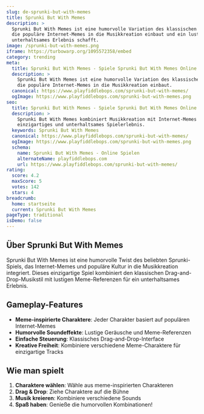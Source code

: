 ```yaml
---
slug: de-sprunki-but-with-memes
title: Sprunki But With Memes
description: >
  Sprunki But With Memes ist eine humorvolle Variation des klassischen Sprunki-Spiels,
  die populäre Internet-Memes in die Musikkreation einbaut und ein lustiges,
  unterhaltsames Erlebnis schafft.
image: /sprunki-but-with-memes.png
iframe: https://turbowarp.org/1095572358/embed
category: trending
meta:
  title: Sprunki But With Memes - Spiele Sprunki But With Memes Online
  description: >
    Sprunki But With Memes ist eine humorvolle Variation des klassischen Sprunki-Spiels,
    die populäre Internet-Memes in die Musikkreation einbaut.
  canonical: https://www.playfiddlebops.com/sprunki-but-with-memes/
  ogImage: https://www.playfiddlebops.com/sprunki-but-with-memes.png
seo:
  title: Sprunki But With Memes - Spiele Sprunki But With Memes Online
  description: >
    Sprunki But With Memes kombiniert Musikkreation mit Internet-Memes für ein
    einzigartiges und unterhaltsames Spielerlebnis.
  keywords: Sprunki But With Memes
  canonical: https://www.playfiddlebops.com/sprunki-but-with-memes/
  ogImage: https://www.playfiddlebops.com/sprunki-but-with-memes.png
  schema:
    name: Sprunki But With Memes - Online Spielen
    alternateName: playfiddlebops.com
    url: https://www.playfiddlebops.com/sprunki-but-with-memes/
rating:
  score: 4.2
  maxScore: 5
  votes: 142
  stars: 4
breadcrumb:
  home: startseite
  current: Sprunki But With Memes
pageType: traditional
isDemo: false
---
```


## Über Sprunki But With Memes

Sprunki But With Memes ist eine humorvolle Twist des beliebten Sprunki-Spiels, das Internet-Memes und populäre Kultur in die Musikkreation integriert. Dieses einzigartige Spiel kombiniert den klassischen Drag-and-Drop-Musikstil mit lustigen Meme-Referenzen für ein unterhaltsames Erlebnis.

## Gameplay-Features

- **Meme-inspirierte Charaktere**: Jeder Charakter basiert auf populären Internet-Memes
- **Humorvolle Soundeffekte**: Lustige Geräusche und Meme-Referenzen
- **Einfache Steuerung**: Klassisches Drag-and-Drop-Interface
- **Kreative Freiheit**: Kombiniere verschiedene Meme-Charaktere für einzigartige Tracks

## Wie man spielt

1. **Charaktere wählen**: Wähle aus meme-inspirierten Charakteren
2. **Drag & Drop**: Ziehe Charaktere auf die Bühne
3. **Musik kreieren**: Kombiniere verschiedene Sounds
4. **Spaß haben**: Genieße die humorvollen Kombinationen!